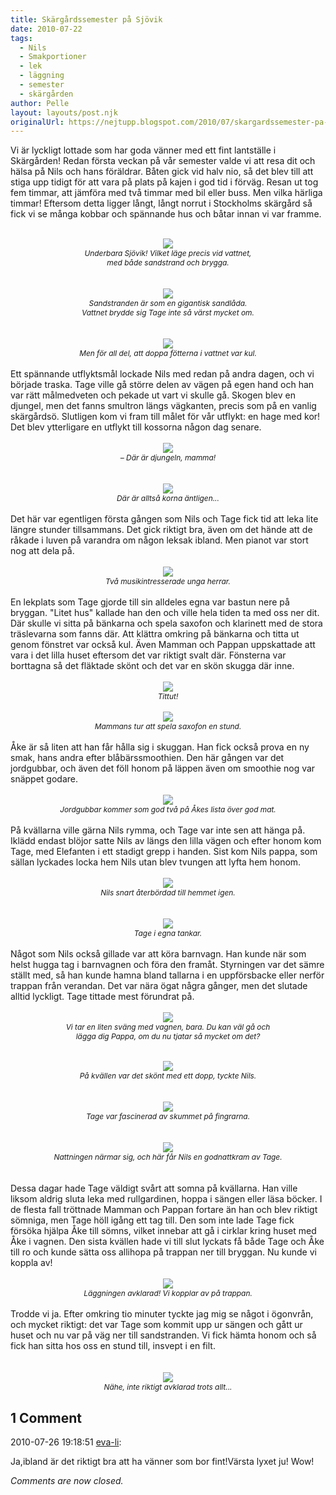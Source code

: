 ```yaml
---
title: Skärgårdssemester på Sjövik
date: 2010-07-22
tags: 
  - Nils
  - Smakportioner
  - lek
  - läggning
  - semester
  - skärgården	
author: Pelle
layout: layouts/post.njk
originalUrl: https://nejtupp.blogspot.com/2010/07/skargardssemester-pa-sjovik.html
---
```


Vi är lyckligt lottade som har goda vänner med ett fint lantställe i Skärgården! Redan första veckan på vår semester valde vi att resa dit och hälsa på Nils och hans föräldrar. Båten gick vid halv nio, så det blev till att stiga upp tidigt för att vara på plats på kajen i god tid i förväg. Resan ut tog fem timmar, att jämföra med två timmar med bil eller buss. Men vilka härliga timmar! Eftersom detta ligger långt, långt norrut i Stockholms skärgård så fick vi se många kobbar och spännande hus och båtar innan vi var framme.<br><br><div style="text-align: center;"><img src="../../../../img/Sj%C3%B6vik-_MG_1839.jpg"><br></a><span style="font-style: italic;font-size:85%;">Underbara Sjövik! Vilket läge precis vid vattnet,<br>med både sandstrand och brygga.</span><br><br><br><img src="../../../../img/Sj%C3%B6vik-_MG_1635.jpg"><br><span style="font-size:85%;"><span style="font-style: italic;">Sandstranden är som en gigantisk sandlåda.<br>Vattnet brydde sig Tage inte så värst mycket om.</span></span><br><br><br></div><div style="text-align: center;"><img src="../../../../img/Sj%C3%B6vik-_MG_1828.jpg"><br><span style="font-size:85%;"><span style="font-style: italic;">Men för all del, att doppa fötterna i vattnet var kul.</span></span><br><br><div style="text-align: left;">Ett spännande utflyktsmål lockade Nils med redan på andra dagen, och vi började traska. Tage ville gå större delen av vägen på egen hand och han var rätt målmedveten och pekade ut vart vi skulle gå. Skogen blev en djungel, men det fanns smultron längs vägkanten, precis som på en vanlig skärgårdsö. Slutligen kom vi fram till målet för vår utflykt: en hage med kor! Det blev ytterligare en utflykt till kossorna någon dag senare.<br><br></div></div><div style="text-align: center;"><img src="../../../../img/Sj%C3%B6vik-_MG_1610.jpg"><br><span style="font-size:85%;"><span style="font-style: italic;">– Där är djungeln, mamma!</span></span><br></div><br><br><div style="text-align: center;"><img src="../../../../img/Sj%C3%B6vik-_MG_1618.jpg"><br><span style="font-size:85%;"><span style="font-style: italic;">Där är alltså korna äntligen...</span></span><br><br><div style="text-align: left;">Det här var egentligen första gången som Nils och Tage fick tid att leka lite längre stunder tillsammans. Det gick riktigt bra, även om det hände att de råkade i luven på varandra om någon leksak ibland. Men pianot var stort nog att dela på.<br><br></div><img src="../../../../img/Sj%C3%B6vik-_MG_1768.jpg"><br><span style="font-size:85%;"><span style="font-style: italic;">Två musikintresserade unga herrar.</span></span><br></div><br>En lekplats som Tage gjorde till sin alldeles egna var bastun nere på bryggan. "Litet hus" kallade han den och ville hela tiden ta med oss ner dit. Där skulle vi sitta på bänkarna och spela saxofon och klarinett med de stora träslevarna som fanns där. Att klättra omkring på bänkarna och titta ut genom fönstret var också kul. Även Mamman och Pappan uppskattade att vara i det lilla huset eftersom det var riktigt svalt där. Fönsterna var borttagna så det fläktade skönt och det var en skön skugga där inne.<br><br><div style="text-align: center;"><img src="../../../../img/Sj%C3%B6vik-_MG_1788.jpg"><br><span style="font-size:85%;"><span style="font-style: italic;">Tittut!</span></span><br></div><br><div style="text-align: center;"><img src="../../../../img/Sj%C3%B6vik-_MG_1791.jpg"><br><span style="font-size:85%;"><span style="font-style: italic;">Mammans tur att spela saxofon en stund.</span></span><br></div><br>Åke är så liten att han får hålla sig i skuggan. Han fick också prova en ny smak, hans andra efter blåbärssmoothien. Den här gången var det jordgubbar, och även det föll honom på läppen även om smoothie nog var snäppet godare.<br><br><div style="text-align: center;"><img src="../../../../img/Sj%C3%B6vik-_MG_1857.jpg"><br><span style="font-style: italic;font-size:85%;">Jordgubbar kommer som god två på Åkes lista över god mat.</span><br></div><br>På kvällarna ville gärna Nils rymma, och Tage var inte sen att hänga på. Iklädd endast blöjor satte Nils av längs den lilla vägen och efter honom kom Tage, med Elefanten i ett stadigt grepp i handen. Sist kom Nils pappa, som sällan lyckades locka hem Nils utan blev tvungen att lyfta hem honom.<br><br><div style="text-align: center;"><img src="../../../../img/Sj%C3%B6vik-_MG_1719.jpg"><br><span style="font-size:85%;"><span style="font-style: italic;">Nils snart återbördad till hemmet igen.</span></span><br><br></div><br><div style="text-align: center;"><img src="../../../../img/Sj%C3%B6vik-_MG_1722.jpg"><br><span style="font-size:85%;"><span style="font-style: italic;">Tage i egna tankar.</span></span><br><br><div style="text-align: left;">Något som Nils också gillade var att köra barnvagn. Han kunde när som helst hugga tag i barnvagnen och föra den framåt. Styrningen var det sämre ställt med, så han kunde hamna bland tallarna i en uppförsbacke eller nerför trappan från verandan. Det var nära ögat några gånger, men det slutade alltid lyckligt. Tage tittade mest förundrat på.<br><br></div></div><div style="text-align: center;"><img src="../../../../img/Sj%C3%B6vik-_MG_1723.jpg"><br><span style="font-size:85%;"><span style="font-style: italic;">Vi tar en liten sväng med vagnen, bara. Du kan väl gå och<br>lägga dig Pappa, om du nu tjatar så mycket om det?<br><br></span></span><br></div><div style="text-align: center;"><img src="../../../../img/Sj%C3%B6vik-_MG_1652.jpg"><br><span style="font-size:85%;"><span style="font-style: italic;">På kvällen var det skönt med ett dopp, tyckte Nils.</span></span><br><br></div><br><div style="text-align: center;"><img src="../../../../img/Sj%C3%B6vik-_MG_1884.jpg"><br><span style="font-size:85%;"><span style="font-style: italic;">Tage var fascinerad av skummet på fingrarna.</span></span><br></div><br><br><div style="text-align: center;"><img src="../../../../img/Sj%C3%B6vik-_MG_1763.jpg"><br></div><div style="text-align: center; font-style: italic;"><span style="font-size:85%;">Nattningen närmar sig, och här får Nils en godnattkram av Tage.<br></span></div><br><br>Dessa dagar hade Tage väldigt svårt att somna på kvällarna. Han ville liksom aldrig sluta leka med rullgardinen, hoppa i sängen eller läsa böcker. I de flesta fall tröttnade Mamman och Pappan fortare än han och blev riktigt sömniga, men Tage höll igång ett tag till. Den som inte lade Tage fick försöka hjälpa Åke till sömns, vilket innebar att gå i cirklar kring huset med Åke i vagnen. Den sista kvällen hade vi till slut lyckats få både Tage och Åke till ro och kunde sätta oss allihopa på trappan ner till bryggan. Nu kunde vi koppla av!<br><br><div style="text-align: center;"><img src="../../../../img/Sj%C3%B6vik-_MG_1892.jpg"><br><span style="font-size:85%;"><span style="font-style: italic;">Läggningen avklarad! Vi kopplar av på trappan.</span></span><br></div><br>Trodde vi ja. Efter omkring tio minuter tyckte jag mig se något i ögonvrån, och mycket riktigt: det var Tage som kommit upp ur sängen och gått ur huset och nu var på väg ner till sandstranden. Vi fick hämta honom och så fick han sitta hos oss en stund till, insvept i en filt.<br><br><br><div style="text-align: center;"><img src="../../../../img/Sj%C3%B6vik-_MG_1896.jpg"><br><span style="font-size:85%;"><span style="font-style: italic;">Nähe, inte riktigt avklarad trots allt...</span></span><br></div>

<div class="comments">
	<div class="comments-header"><h2>1 Comment</h2></div>
	<div class="comments-body">
			<div class="comment" id="comment-7548769426465900967">
				<p class="comment-header">
					<date datetime="2010-07-26T19:18:51.867+02:00">2010-07-26 19:18:51</date> 
					<a href="undefined" rel="nofollow">eva-li</a>:
				</p>
				<div class="comment-content"><p>Ja,ibland är det riktigt bra att ha vänner som bor fint!Värsta lyxet ju! Wow!</p></div>
				<div class="comment-footer"></div>
			</div></div>
	<p class="comments-footer"><em>Comments are now closed.</em></p>
</div>